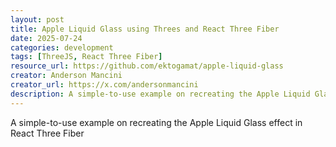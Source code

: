 ```yaml
---
layout: post
title: Apple Liquid Glass using Threes and React Three Fiber
date: 2025-07-24
categories: development
tags: [ThreeJS, React Three Fiber]
resource_url: https://github.com/ektogamat/apple-liquid-glass
creator: Anderson Mancini
creator_url: https://x.com/andersonmancini
description: A simple-to-use example on recreating the Apple Liquid Glass effect in React Three Fiber
---
```


A simple-to-use example on recreating the Apple Liquid Glass effect in React Three Fiber
